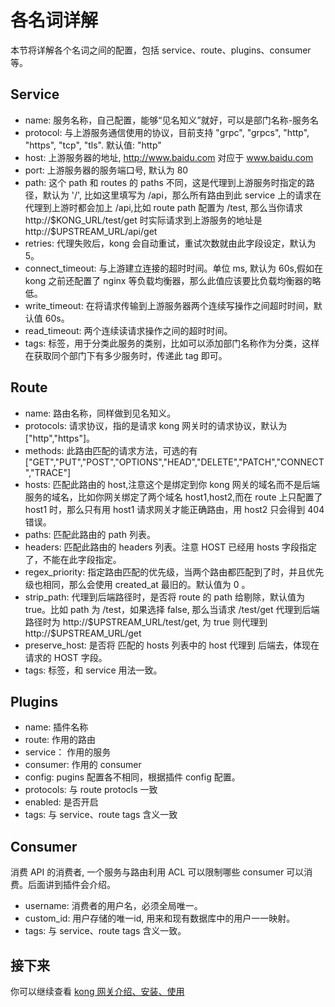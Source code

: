 # 各名词详解
本节将详解各个名词之间的配置，包括 service、route、plugins、consumer 等。

## Service
* name: 服务名称，自己配置，能够“见名知义”就好，可以是部门名称-服务名
* protocol: 与上游服务通信使用的协议，目前支持 "grpc", "grpcs", "http", "https", "tcp", "tls". 默认值: "http"
* host: 上游服务器的地址, http://www.baidu.com 对应于 www.baidu.com
* port: 上游服务器的服务端口号, 默认为 80
* path: 这个 path 和 routes 的 paths 不同，这是代理到上游服务时指定的路径，默认为 '/', 比如这里填写为 /api，那么所有路由到此 service 上的请求在代理到上游时都会加上 /api,比如 route path 配置为 /test, 那么当你请求 http://\$KONG_URL/test/get 时实际请求到上游服务的地址是 http://\$UPSTREAM_URL/api/get
* retries: 代理失败后，kong 会自动重试，重试次数就由此字段设定，默认为 5。
* connect_timeout: 与上游建立连接的超时时间。单位 ms, 默认为 60s,假如在 kong 之前还配置了 nginx 等负载均衡器，那么此值应该要比负载均衡器的略低。
* write_timeout: 在将请求传输到上游服务器两个连续写操作之间超时时间，默认值 60s。
* read_timeout: 两个连续读请求操作之间的超时时间。
* tags: 标签，用于分类此服务的类别，比如可以添加部门名称作为分类，这样在获取同个部门下有多少服务时，传递此 tag 即可。

## Route
* name: 路由名称，同样做到见名知义。
* protocols: 请求协议，指的是请求 kong 网关时的请求协议，默认为 ["http","https"]。
* methods: 此路由匹配的请求方法，可选的有["GET","PUT","POST","OPTIONS","HEAD","DELETE","PATCH","CONNECT","TRACE"]
* hosts: 匹配此路由的 host,注意这个是绑定到你 kong 网关的域名而不是后端服务的域名，比如你网关绑定了两个域名 host1,host2,而在 route 上只配置了 host1 时，那么只有用 host1 请求网关才能正确路由，用 host2 只会得到 404 错误。
* paths: 匹配此路由的 path 列表。
* headers: 匹配此路由的 headers 列表。注意 HOST 已经用 hosts 字段指定了，不能在此字段指定。
* regex_priority: 指定路由匹配的优先级，当两个路由都匹配到了时，并且优先级也相同，那么会使用 created_at 最旧的。默认值为 0 。
* strip_path: 代理到后端路径时，是否将 route 的 path 给剔除，默认值为 true。比如 path 为 /test，如果选择 false, 那么当请求 /test/get 代理到后端路径时为 http://\$UPSTREAM_URL/test/get, 为 true 则代理到 http://\$UPSTREAM_URL/get
* preserve_host: 是否将 匹配的 hosts 列表中的 host 代理到 后端去，体现在请求的 HOST 字段。
* tags: 标签，和 service 用法一致。 

## Plugins
* name: 插件名称
* route: 作用的路由
* service： 作用的服务
* consumer: 作用的 consumer
* config: pugins 配置各不相同，根据插件 config 配置。
* protocols: 与 route protocls 一致
* enabled: 是否开启
* tags: 与 service、route tags 含义一致

## Consumer
消费 API 的消费者, 一个服务与路由利用 ACL 可以限制哪些 consumer 可以消费。后面讲到插件会介绍。
* username: 消费者的用户名，必须全局唯一。
* custom_id: 用户存储的唯一id, 用来和现有数据库中的用户一一映射。
* tags: 与 service、route tags 含义一致。


## 接下来
你可以继续查看 [kong 网关介绍、安装、使用](kong.md)